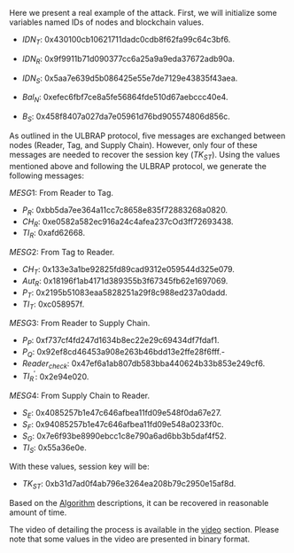 Here we present a real example of the attack. First, we will initialize some variables named IDs of nodes and blockchain values.

- $IDN_T$: 0x430100cb10621711dadc0cdb8f62fa99c64c3bf6.
    
- $IDN_R$: 0x9f9911b71d090377cc6a25a9a9eda37672adb90a.
    
- $IDN_S$: 0x5aa7e639d5b086425e55e7de7129e43835f43aea.
    
- $Bal_N$: 0xefec6fbf7ce8a5fe56864fde510d67aebccc40e4.

- $B_S$: 0x458f8407a027da7e05961d76bd905574806d856c.

As outlined in the ULBRAP protocol, five messages are exchanged between nodes (Reader, Tag, and Supply Chain). However, only four of these messages are needed to recover the session key ($TK_{ST}$). Using the values mentioned above and following the ULBRAP protocol, we generate the following messages:

$MESG1$: From Reader to Tag.
- $P_R$: 0xbb5da7ee364a11cc7c8658e835f72883268a0820.
- $CH_R$: 0xe0582a582ec916a24c4afea237cOd3ff72693438.
- $TI_R$: 0xafd62668.

$MESG2$: From Tag to Reader.
- $CH_T$: 0x133e3a1be92825fd89cad9312e059544d325e079.
- $Aut_R$: 0x18196f1ab4171d389355b3f67345fb62e1697069.
- $P_T$: 0x2195b51083eaa5828251a29f8c988ed237a0dadd.
- $TI_T$: 0xc058957f.

$MESG3$: From Reader to Supply Chain.
- $P_P$: 0xf737cf4fd247d1634b8ec22e29c69434df7fdaf1.
- $P_Q$: 0x92ef8cd46453a908e263b46bdd13e2ffe28f6fff.-
- $Reader_{check}$: 0x47ef6a1ab807db583bba440624b33b853e249cf6.
- $TI_R^{\prime}$: 0x2e94e020.

$MESG4$: From Supply Chain to Reader.
- $S_E$: 0x4085257b1e47c646afbea11fd09e548f0da67e27.
- $S_F$: 0x94085257b1e47c646afbea11fd09e548a0233f0c.
- $S_G$: 0x7e6f93be8990ebcc1c8e790a6ad6bb3b5daf4f52.
- $TI_S$: 0x55a36e0e.

With these values, session key will be:
- $TK_{ST}$: 0xb31d7ad0f4ab796e3264ea208b79c2950e15af8d.

Based on the [Algorithm](Algorithm.md) descriptions, it can be recovered in reasonable amount of time.

The video of detailing the process is available in the [video](/README.md#video) section. Please note that some values in the video are presented in binary format.